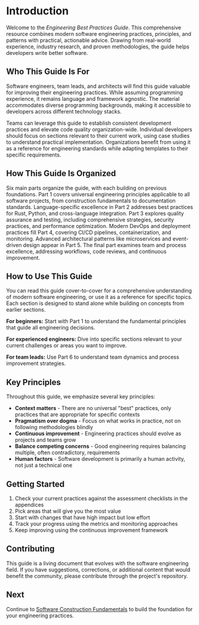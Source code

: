 # Introduction

Welcome to the *Engineering Best Practices Guide*. This comprehensive resource combines modern software engineering practices, principles, and patterns with practical, actionable advice. Drawing from real-world experience, industry research, and proven methodologies, the guide helps developers write better software.

## Who This Guide Is For

Software engineers, team leads, and architects will find this guide valuable for improving their engineering practices. While assuming programming experience, it remains language and framework agnostic. The material accommodates diverse programming backgrounds, making it accessible to developers across different technology stacks.

Teams can leverage this guide to establish consistent development practices and elevate code quality organization-wide. Individual developers should focus on sections relevant to their current work, using case studies to understand practical implementation. Organizations benefit from using it as a reference for engineering standards while adapting templates to their specific requirements.

## How This Guide Is Organized

Six main parts organize the guide, with each building on previous foundations. Part 1 covers universal engineering principles applicable to all software projects, from construction fundamentals to documentation standards. Language-specific excellence in Part 2 addresses best practices for Rust, Python, and cross-language integration. Part 3 explores quality assurance and testing, including comprehensive strategies, security practices, and performance optimization. Modern DevOps and deployment practices fill Part 4, covering CI/CD pipelines, containerization, and monitoring. Advanced architectural patterns like microservices and event-driven design appear in Part 5. The final part examines team and process excellence, addressing workflows, code reviews, and continuous improvement.

## How to Use This Guide

You can read this guide cover-to-cover for a comprehensive understanding of modern software engineering, or use it as a reference for specific topics. Each section is designed to stand alone while building on concepts from earlier sections.

**For beginners:** Start with Part 1 to understand the fundamental principles that guide all engineering decisions.

**For experienced engineers:** Dive into specific sections relevant to your current challenges or areas you want to improve.

**For team leads:** Use Part 6 to understand team dynamics and process improvement strategies.

## Key Principles

Throughout this guide, we emphasize several key principles:

- **Context matters** - There are no universal "best" practices, only practices that are appropriate for specific contexts
- **Pragmatism over dogma** - Focus on what works in practice, not on following methodologies blindly
- **Continuous improvement** - Engineering practices should evolve as projects and teams grow
- **Balance competing concerns** - Good engineering requires balancing multiple, often contradictory, requirements
- **Human factors** - Software development is primarily a human activity, not just a technical one

## Getting Started

1. Check your current practices against the assessment checklists in the appendices
2. Pick areas that will give you the most value
3. Start with changes that have high impact but low effort
4. Track your progress using the metrics and monitoring approaches
5. Keep improving using the continuous improvement framework

## Contributing

This guide is a living document that evolves with the software engineering field. If you have suggestions, corrections, or additional content that would benefit the community, please contribute through the project's repository.

## Next

Continue to [Software Construction Fundamentals](./software-construction.md) to build the foundation for your engineering practices.